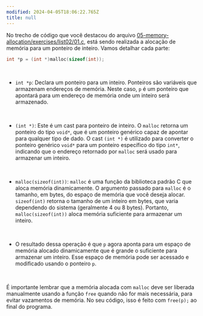 ```yaml
---
modified: 2024-04-05T18:06:22.765Z
title: null
---
```


No trecho de código que você destacou do arquivo [05-memory-allocation/exercises/list02/01.c](../01.c), está sendo realizada a alocação de memória para um ponteiro de inteiro. Vamos detalhar cada parte:

```c
int *p = (int *)malloc(sizeof(int));
```

<br/>

- `int *p`: Declara um ponteiro para um inteiro. Ponteiros são variáveis que armazenam endereços de memória. Neste caso, `p` é um ponteiro que apontará para um endereço de memória onde um inteiro será armazenado.

<br/>

- `(int *)`: Este é um cast para ponteiro de inteiro. O `malloc` retorna um ponteiro do tipo `void*`, que é um ponteiro genérico capaz de apontar para qualquer tipo de dado. O cast `(int *)` é utilizado para converter o ponteiro genérico `void*` para um ponteiro específico do tipo `int*`, indicando que o endereço retornado por `malloc` será usado para armazenar um inteiro.

<br/>

- `malloc(sizeof(int))`: `malloc` é uma função da biblioteca padrão C que aloca memória dinamicamente. O argumento passado para `malloc` é o tamanho, em bytes, do espaço de memória que você deseja alocar. `sizeof(int)` retorna o tamanho de um inteiro em bytes, que varia dependendo do sistema (geralmente 4 ou 8 bytes). Portanto, `malloc(sizeof(int))` aloca memória suficiente para armazenar um inteiro.

<br/>

- O resultado dessa operação é que `p` agora aponta para um espaço de memória alocado dinamicamente que é grande o suficiente para armazenar um inteiro. Esse espaço de memória pode ser acessado e modificado usando o ponteiro `p`.

<br/>

É importante lembrar que a memória alocada com `malloc` deve ser liberada manualmente usando a função `free` quando não for mais necessária, para evitar vazamentos de memória. No seu código, isso é feito com `free(p);` ao final do programa.

